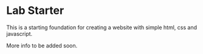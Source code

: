 # Lab Starter

This is a starting foundation for creating a website with simple html, css and javascript.

More info to be added soon. 